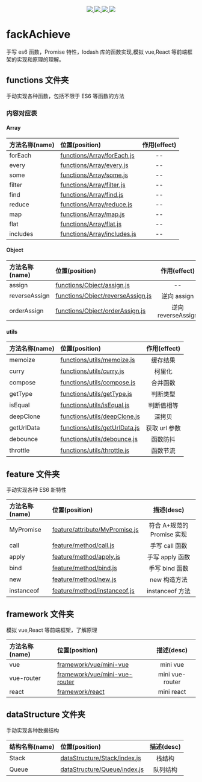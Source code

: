 <p align="center">
  <a href="https://github.com/gzg1023/fackAchieve">
    <img src="https://img.shields.io/badge/手写-ES6-pink.svg">
  </a>
  <a href="https://github.com/gzg1023/fackAchieve">
    <img src="https://img.shields.io/badge/手写-Promise-blue.svg" ">
  </a>
  <a href="https://github.com/gzg1023/fackAchieve">
    <img src="https://img.shields.io/badge/模拟-lodash-green.svg" ">
  </a>
  <a href="https://github.com/gzg1023/fackAchieve">
    <img src="https://img.shields.io/badge/js-数据结构-blue.svg" >
  </a>
</p>

# fackAchieve

手写 es6 函数，Promise 特性，lodash 库的函数实现,模拟 vue,React 等前端框架的实现和原理的理解。

## functions 文件夹

手动实现各种函数，包括不限于 ES6 等函数的方法

### 内容对应表

#### Array

| 方法名称(name) | 位置(position)                                             | 作用(effect) |
| :------------- | :--------------------------------------------------------- | :----------: |
| forEach        | [functions/Array/forEach.js](functions/Array/forEach.js)   |      --      |
| every          | [functions/Array/every.js](functions/Array/every.js)       |      --      |
| some           | [functions/Array/some.js](functions/Array/some.js)         |      --      |
| filter         | [functions/Array/filter.js](functions/Array/filter.js)     |      --      |
| find           | [functions/Array/find.js](functions/Array/find.js)         |      --      |
| reduce         | [functions/Array/reduce.js](functions/Array/reduce.js)     |      --      |
| map            | [functions/Array/map.js](functions/Array/map.js)           |      --      |
| flat           | [functions/Array/flat.js](functions/Array/flat.js)         |      --      |
| includes       | [functions/Array/includes.js](functions/Array/includes.js) |      --      |

#### Object

| 方法名称(name) | 位置(position)                                                         |    作用(effect)    |
| :------------- | :--------------------------------------------------------------------- | :----------------: |
| assign         | [functions/Object/assign.js](functions/Object/assign.js)               |         --         |
| reverseAssign  | [functions/Object/reverseAssign.js](functions/Object/reverseAssign.js) |    逆向 assign     |
| orderAssign    | [functions/Object/orderAssign.js](functions/Object/orderAssign.js)     | 逆向 reverseAssign |

#### utils

| 方法名称(name) | 位置(position)                                                 | 作用(effect)  |
| :------------- | :------------------------------------------------------------- | :-----------: |
| memoize        | [functions/utils/memoize.js](functions/utils/memoize.js)       |   缓存结果    |
| curry          | [functions/utils/curry.js](functions/utils/curry.js)           |    柯里化     |
| compose        | [functions/utils/compose.js](functions/utils/compose.js)       |   合并函数    |
| getType        | [functions/utils/getType.js](functions/utils/getType.js)       |   判断类型    |
| isEqual        | [functions/utils/isEqual.js](functions/utils/isEqual.js)       |  判断值相等   |
| deepClone      | [functions/utils/deepClone.js](functions/utils/deepClone.js)   |    深拷贝     |
| getUrlData     | [functions/utils/getUrlData.js](functions/utils/getUrlData.js) | 获取 url 参数 |
| debounce       | [functions/utils/debounce.js](functions/utils/debounce.js)     |   函数防抖    |
| throttle       | [functions/utils/throttle.js](functions/utils/throttle.js)     |   函数节流    |

## feature 文件夹

手动实现各种 ES6 新特性

| 方法名称(name) | 位置(position)                                                   |         描述(desc)         |
| :------------- | :--------------------------------------------------------------- | :------------------------: |
| MyPromise      | [feature/attribute/MyPromise.js](feature/attribute/MyPromise.js) |    符合 A+规范的 Promise 实现     |
| call           | [feature/method/call.js](feature/method/call.js)                 |       手写 call 函数       |
| apply          | [feature/method/apply.js](feature/method/apply.js)               |      手写 apply 函数       |
| bind          | [feature/method/bind.js](feature/method/bind.js)               |      手写 bind 函数       |
| new            | [feature/method/new.js](feature/method/new.js)                   |        new 构造方法        |
| instanceof     | [feature/method/instanceof.js](feature/method/instanceof.js)     |      instanceof 方法       |

## framework 文件夹

模拟 vue,React 等前端框架，了解原理

| 方法名称(name) | 位置(position)                        | 描述(desc) |
| :------------- | :------------------------------------ | :--------: |
| vue            | [framework/vue/mini-vue](framework/vue/mini-vue/vue.js) |  mini vue  |
| vue-router      | [framework/vue/mini-vue-router](framework/vue/mini-vue-router/index.js) |  mini vue-router  |
| react          | [framework/react](framework/react)    | mini react |

## dataStructure 文件夹

手动实现各种数据结构

| 结构名称(name) | 位置(position)                                               | 描述(desc) |
| :------------- | :----------------------------------------------------------- | :--------: |
| Stack          | [dataStructure/Stack/index.js](dataStructure/Stack/index.js) |   栈结构   |
| Queue          | [dataStructure/Queue/index.js](dataStructure/Queue/index.js) |  队列结构  |
